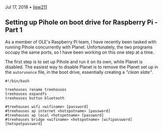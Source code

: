 Jul 17, 2018 • [liew211](https://www.github.com/Liew211)  

## Setting up Pihole on boot drive for Raspberry Pi - Part 1

As a member of OLE's Raspberry Pi team, I have recently been tasked with running Pihole concurrently with Planet.  Unfortunately, the two programs occupy the same ports, so I have been working on this one step at a time.  

The first step is to set up Pihole and run it on its own, while Planet is disabled.  The easiest way to disable Planet is to remove the Planet set up in the `autorunonce` file, in the boot drive, essentially creating a *"clean slate"*.

```
#!/bin/bash

treehouses rename treehouses
treehouses expandfs
treehouses button bluetooth

#treehouses wifi <wifiname> [password]
#treehouses ap internet <hotspotname> [password]
#treehouses ap local <hotspotname> [password]
#treehouses bridge <wifiname> <hotspotname> [wifipassword] [hotspotpassword]
```
